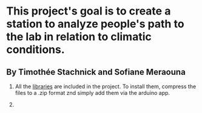 # This project's goal is to create a station to analyze  people's path to the lab in relation to climatic conditions.

## By Timothée Stachnick and Sofiane Meraouna

1. All the [libraries](https://github.com/UCP-Internship/codemerge/tree/master/libraries) are included in the project. To install them, compress the files to a .zip format znd simply add them via the arduino app.

2.
